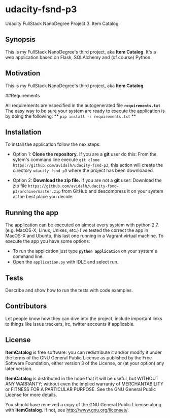 # udacity-fsnd-p3
Udacity FullStack NanoDegree Project 3. Item Catalog.

## Synopsis

<!-- At the top of the file there should be a short introduction and/ or overview that explains **what** the project is. This description should match descriptions added for package managers (Gemspec, package.json, etc.)
 -->
This is my FullStack NanoDegree's third project, aka **Item Catalog**.
It's a web application based on Flask, SQLAlchemy and (of course) Python.

<!-- ## Code Example -->

<!-- Show what the library does as concisely as possible, developers should be able to figure out **how** your project solves their problem by looking at the code example. Make sure the API you are showing off is obvious, and that your code is short and concise.
 -->


## Motivation

This is my FullStack NanoDegree's third project, aka **Item Catalog**.
<!-- 
A short description of the motivation behind the creation and maintenance of the project. This should explain **why** the project exists.
 -->

##Requirements

All requirements are especified in the autogenerated file **`requirements.txt`**
The easy way to be sure your system are ready to execute the application is by doing the following:
 ** `pip install -r requirements.txt` **


## Installation

To install the application follow the nex steps:
- Option 1: **Clone the repository.** If you are a **git** user do this: 
	From the sytem's command line execute `git clone https://github.com/avidalh/udacity-fsnd-p3`, this action will create the directory `udacity-fsnd-p3` where the project has been downloaded.

- Option 2: **Download the zip file.** If you are not a **git** user:
	Download the zip file `https://github.com/avidalh/udacity-fsnd-p3/archive/master.zip` from GitHub and descompress it on your system at the best place you decide.

<!-- Provide code examples and explanations of how to get the project. -->

## Running the app

The application can be executed on almost every system with python 2.7. (e.g. MacOS-X, Linux, Unixes, etc.) I've tested the correct the app in MacOS-X and Ubuntu, this last one running in a Vagrant virtual machine.
To execute the app you have some options:
- To run the application just type **`python application`** on your system's command line.
- Open the `application.py` with IDLE and select run.


<!-- Depending on the size of the project, if it is small and simple enough the reference docs can be added to the README. For medium size to larger projects it is important to at least provide a link to where the API reference docs live.
 -->
## Tests

Describe and show how to run the tests with code examples.

## Contributors

Let people know how they can dive into the project, include important links to things like issue trackers, irc, twitter accounts if applicable.

## License

**ItemCatalog** is free software: you can redistribute it and/or modify it under the terms of the GNU General Public License as published by the Free Software Foundation, either version 3 of the License, or (at your option) any later version.

**ItemCatalog** is distributed in the hope that it will be useful, but WITHOUT ANY WARRANTY; without even the implied warranty of MERCHANTABILITY or FITNESS FOR A PARTICULAR PURPOSE. See the GNU General Public License for more details.

You should have received a copy of the GNU General Public License along with **ItemCatalog**.  If not, see <http://www.gnu.org/licenses/>.

